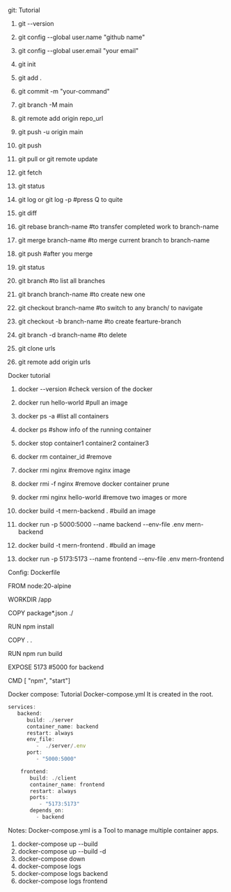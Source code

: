 git: Tutorial

1. git --version
1. git config --global user.name "github name"
1. git config --global user.email "your email"

1. git init
1. git add .
1. git commit -m "your-command"

1. git branch -M main
1. git remote add origin repo_url
1. git push -u origin main

1. git push
1. git pull     or git remote update
1. git fetch
1. git status
1. git log      or git log -p    #press Q to quite
1. git diff
1. git rebase branch-name  #to transfer completed work to branch-name

1. git merge branch-name  #to merge current branch to branch-name
1. git push    #after you merge

1. git status
1. git branch                                                            #to list all branches
1. git branch branch-name                                     #to create new one

1. git checkout branch-name       #to switch to any branch/ to navigate
1. git checkout -b branch-name  #to create fearture-branch
1. git branch -d branch-name  #to delete

1. git clone urls
1. git remote add origin urls


Docker tutorial

1. docker --version               #check version of the docker
1. docker run hello-world     #pull an image
1. docker ps -a                      #list all containers
1. docker ps                          #show info of the running container
1. docker stop container1 container2 container3
1. docker rm container_id     #remove
1. docker rmi nginx               #remove nginx image
1. docker rmi -f nginx           #remove docker container prune
1. docker rmi nginx hello-world  #remove two images or more

1. docker build -t mern-backend .    #build an image
1. docker run -p 5000:5000 --name backend --env-file .env mern-backend

1. docker build -t mern-frontend .    #build an image
1. docker run -p 5173:5173 --name frontend --env-file .env mern-frontend

Config: Dockerfile 

FROM node:20-alpine

WORKDIR /app

COPY package*.json ./

RUN npm install

COPY . .

RUN npm run build

EXPOSE 5173     #5000 for backend

CMD [ "npm", "start"]

Docker compose: Tutorial
Docker-compose.yml       It is created in the root.
```js
services:
   backend:
      build: ./server
      container_name: backend
      restart: always
      env_file:
         -  ./server/.env
      port:
         - "5000:5000"

    frontend:
       build: ./client
       container_name: frontend
       restart: always
       ports:
          - "5173:5173"
       depends_on:
         - backend

```
Notes: Docker-compose.yml is a Tool to manage multiple container apps.

1. docker-compose up --build
1. docker-compose up --build -d
1. docker-compose down
1. docker-compose logs
1. docker-compose logs backend
1. docker-compose logs frontend